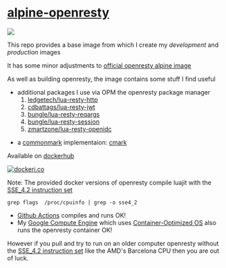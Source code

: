 # [alpine-openresty](https://github.com/grantmacken/alpine-openresty)

[![](https://github.com/grantmacken/alpine-xqerl/workflows/CI/badge.svg)](https://github.com/grantmacken/alpine-openresty/actions)

This repo provides a base image from which I create my *development* and *production* images

It has some minor adjustments to [official openresty alpine image](https://github.com/openresty/docker-openresty/blob/master/alpine/Dockerfile)

As well as building openresty, the image contains some stuff I find useful 
 - additional packages I use via OPM the openresty package manager 
    1. [ledgetech/lua-resty-http](https://github.com/ledgetech/lua-resty-http)
    2. [cdbattags/lua-resty-jwt](https://github.com/cdbattags/lua-resty-jwt)
    3. [bungle/lua-resty-reqargs](https://github.com/bungle/lua-resty-reqargs)
    4. [bungle/lua-resty-session](https://github.com/bungle/lua-resty-session)
    5. [zmartzone/lua-resty-openidc](https://github.com/zmartzone/lua-resty-openidc)

<!--  - Nginx::Test the openresty data driven test framework. -->
 - a [commonmark](https://github.com/commonmark/CommonMark) implementaion: [cmark](https://github.com/commonmark/cmark)

Available on [dockerhub](https://hub.docker.com/r/grantmacken/alpine-openresty)

[![dockeri.co](https://dockeri.co/image/grantmacken/alpine-openresty)](https://hub.docker.com/r/grantmacken/alpine-openresty)

Note: The provided docker versions of openresty compile luajit with the [SSE_4.2 instruction set](https://en.wikipedia.org/wiki/SSE4)

```
grep flags  /proc/cpuinfo | grep -o sse4_2
```

 - [Github Actions](https://github.com/grantmacken/alpine-openresty/actions) compiles and runs OK! 
 - My [Google Compute Engine](https://cloud.google.com/compute) which uses [Container-Optimized OS](https://cloud.google.com/container-optimized-os) also runs the openresty container OK!

 However if you pull and try to run on an older computer openresty without the [SSE_4.2 instruction set](https://en.wikipedia.org/wiki/SSE4) like the AMD's Barcelona CPU then you are out of luck.


<!--
# DOCKER_PKG_GITHUB=docker.pkg.github.com/$(REPO_OWNER)/$(REPO_NAME)/min:$(OPENRESTY_VER)
# Release links
# https://github.com/openresty/docker-openresty/blob/master/alpine/Dockerfile
# https://github.com/openssl/openssl/releases
# https://www.pcre.org/  - always uses 8.3
# https://www.zlib.net/
# https://github.com/commonmark/cmark/releases
# https://help.github.com/en/actions/automating-your-workflow-with-github-actions/using-environment-variables#default-environment-variables

 build-base \
       gd-dev \
       geoip-dev \
       libmaxminddb-dev \
       libxml2-dev \
       libxslt-dev \
       linux-headers \
       luajit-dev \
       openssl-dev \
       paxmark \
        pcre-dev \
       perl-dev \
       pkgconf \
       zlib-dev \
       gd \
       perl \
       perl-fcgi \
       perl-io-socket-ssl \
       perl-net-ssleay \
       perl-protocol-websocket \


-->


